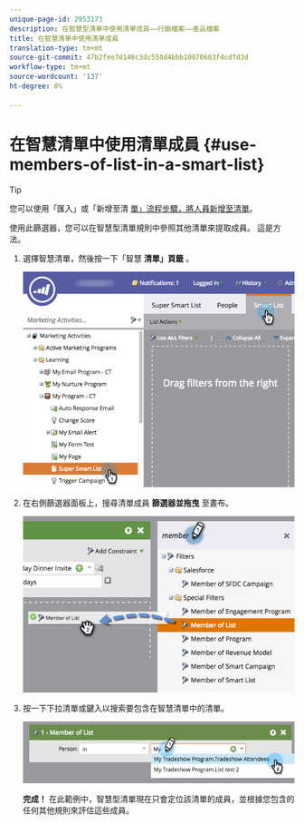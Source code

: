 ```yaml
---
unique-page-id: 2953173
description: 在智慧型清單中使用清單成員——行銷檔案——產品檔案
title: 在智慧清單中使用清單成員
translation-type: tm+mt
source-git-commit: 47b2fee7d146c3dc558d4bbb10070683f4cdfd3d
workflow-type: tm+mt
source-wordcount: '137'
ht-degree: 0%

---
```



# 在智慧清單中使用清單成員 {#use-members-of-list-in-a-smart-list}

>[!TIP]
>
>您可以使用「匯入」或「新增至清 [單」流](../../../../getting-started/quick-wins/import-a-list-of-people.md)[程步驟，將人員新增至清單](../../../../product-docs/core-marketo-concepts/smart-campaigns/flow-actions/add-to-list.md)。

使用此篩選器，您可以在智慧型清單規則中參照其他清單來提取成員。 這是方法。

1. 選擇智慧清單，然後按一下「智慧 **清單」頁籤** 。

   ![](assets/smartlist-sltab.png)

1. 在右側篩選器面板上，搜尋清單成員 **篩選器並拖曳** 至畫布。

   ![](assets/use-members-of-list-in-a-smart-list-2nd.png)

1. 按一下下拉清單或鍵入以搜索要包含在智慧清單中的清單。

   ![](assets/memberoflist.png)

   **完成！** 在此範例中，智慧型清單現在只會定位該清單的成員，並根據您包含的任何其他規則來評估這些成員。

